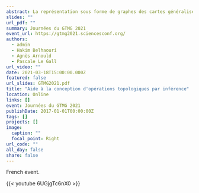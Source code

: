 ```yaml
---
abstract: La représentation sous forme de graphes des cartes généralisées permet d'étudier les opérations de modélisation comme des règles de transformation de graphes. En incorporant des mécanismes de variables typées par la nature des cellules topologiques concernées (volumes, faces, arêtes, ...), ces règles se généralisent à n'importe quelle cellule topologique du bon type. Par analyse syntaxique des règles, il est alors possible d'assurer la préservation des contraintes de cohérence du modèle. Ces règles étendues, appelées schémas de règles, sont notamment utilisées dans la plateforme Jerboa pour la conception de modeleurs basés sur le modèle des cartes généralisées. Cependant, la compréhension des schémas de règles suppose des connaissances pointues à fois dans le domaine des transformations de graphes et des cartes généralisées. Dans l'objectif de masquer ces éléments techniques, nous proposons un algorithme pour inférer des schémas de règles à partir de deux instances d'un même objet, avant et après modification, fournies par le concepteur de modeleurs.
slides: ""
url_pdf: ""
summary: Journées du GTMG 2021
event_url: https://gtmg2021.sciencesconf.org/
authors:
  - admin
  - Hakim Belhaouri
  - Agnès Arnould
  - Pascale Le Gall
url_video: ""
date: 2021-03-18T15:00:00.000Z
featured: false
url_slides: GTMG2021.pdf
title: "Aide à la conception d'opérations topologiques par inférence"
location: Online
links: []
event: Journées du GTMG 2021
publishDate: 2017-01-01T00:00:00Z
tags: []
projects: []
image:
  caption: ""
  focal_point: Right
url_code: ""
all_day: false
share: false
---
```

French event.

{{< youtube 6UGjgTc6nX0 >}}